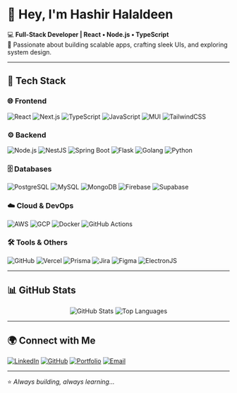 # 👋 Hey, I'm Hashir Halaldeen  

💻 **Full-Stack Developer | React • Node.js • TypeScript**  
🚀 Passionate about building scalable apps, crafting sleek UIs, and exploring system design.  

---

## 🚀 Tech Stack  

### 🌐 Frontend  
![React](https://img.shields.io/badge/-React-61DAFB?style=for-the-badge&logo=react&logoColor=000)  ![Next.js](https://img.shields.io/badge/-Next.js-000000?style=for-the-badge&logo=next.js&logoColor=fff)  ![TypeScript](https://img.shields.io/badge/-TypeScript-3178C6?style=for-the-badge&logo=typescript&logoColor=fff)  ![JavaScript](https://img.shields.io/badge/-JavaScript-F7DF1E?style=for-the-badge&logo=javascript&logoColor=000)  ![MUI](https://img.shields.io/badge/-MUI-007FFF?style=for-the-badge&logo=mui&logoColor=fff)  ![TailwindCSS](https://img.shields.io/badge/-TailwindCSS-06B6D4?style=for-the-badge&logo=tailwindcss&logoColor=fff)  

### ⚙️ Backend  
![Node.js](https://img.shields.io/badge/-Node.js-339933?style=for-the-badge&logo=node.js&logoColor=fff)  ![NestJS](https://img.shields.io/badge/-NestJS-E0234E?style=for-the-badge&logo=nestjs&logoColor=fff)  ![Spring Boot](https://img.shields.io/badge/-Spring%20Boot-6DB33F?style=for-the-badge&logo=springboot&logoColor=fff)  ![Flask](https://img.shields.io/badge/-Flask-000000?style=for-the-badge&logo=flask&logoColor=fff)  ![Golang](https://img.shields.io/badge/-Golang-00ADD8?style=for-the-badge&logo=go&logoColor=fff)  ![Python](https://img.shields.io/badge/-Python-3776AB?style=for-the-badge&logo=python&logoColor=fff)  

### 🗄️ Databases  
![PostgreSQL](https://img.shields.io/badge/-PostgreSQL-4169E1?style=for-the-badge&logo=postgresql&logoColor=fff)  ![MySQL](https://img.shields.io/badge/-MySQL-4479A1?style=for-the-badge&logo=mysql&logoColor=fff)  ![MongoDB](https://img.shields.io/badge/-MongoDB-47A248?style=for-the-badge&logo=mongodb&logoColor=fff)  ![Firebase](https://img.shields.io/badge/-Firebase-FFCA28?style=for-the-badge&logo=firebase&logoColor=000)  ![Supabase](https://img.shields.io/badge/-Supabase-3FCF8E?style=for-the-badge&logo=supabase&logoColor=fff)  

### ☁️ Cloud & DevOps  
![AWS](https://img.shields.io/badge/-AWS-232F3E?style=for-the-badge&logo=amazonaws&logoColor=FF9900)  ![GCP](https://img.shields.io/badge/-GCP-4285F4?style=for-the-badge&logo=googlecloud&logoColor=fff)  ![Docker](https://img.shields.io/badge/-Docker-2496ED?style=for-the-badge&logo=docker&logoColor=fff)  ![GitHub Actions](https://img.shields.io/badge/-GitHub%20Actions-2088FF?style=for-the-badge&logo=githubactions&logoColor=fff)  

### 🛠️ Tools & Others  
![GitHub](https://img.shields.io/badge/-GitHub-181717?style=for-the-badge&logo=github&logoColor=fff)  ![Vercel](https://img.shields.io/badge/-Vercel-000000?style=for-the-badge&logo=vercel&logoColor=fff)  ![Prisma](https://img.shields.io/badge/-Prisma-2D3748?style=for-the-badge&logo=prisma&logoColor=fff)  ![Jira](https://img.shields.io/badge/-Jira-0052CC?style=for-the-badge&logo=jira&logoColor=fff)  ![Figma](https://img.shields.io/badge/-Figma-F24E1E?style=for-the-badge&logo=figma&logoColor=fff)  ![ElectronJS](https://img.shields.io/badge/-Electron-47848F?style=for-the-badge&logo=electron&logoColor=fff)  

---

## 📊 GitHub Stats  

<p align="center">
  <img src="https://github-readme-stats.vercel.app/api?username=hashir-00&show_icons=true&theme=radical" alt="GitHub Stats" />
  <img src="https://github-readme-stats.vercel.app/api/top-langs/?username=hashir-00&layout=compact&theme=radical" alt="Top Languages" />
</p>

---

## 🌍 Connect with Me  
[![LinkedIn](https://img.shields.io/badge/-LinkedIn-0A66C2?style=for-the-badge&logo=linkedin&logoColor=fff)](https://linkedin.com/in/hashir-halaldeen)  [![GitHub](https://img.shields.io/badge/-GitHub-181717?style=for-the-badge&logo=github&logoColor=fff)](https://github.com/hashir-00)  [![Portfolio](https://img.shields.io/badge/-Portfolio-FF7139?style=for-the-badge&logo=firefox&logoColor=fff)](https://github.com/hashir-00)  [![Email](https://img.shields.io/badge/-Email-EA4335?style=for-the-badge&logo=gmail&logoColor=fff)](mailto:hashiralhaladeen00@gmail.com)  

---
⭐️ *Always building, always learning...*
